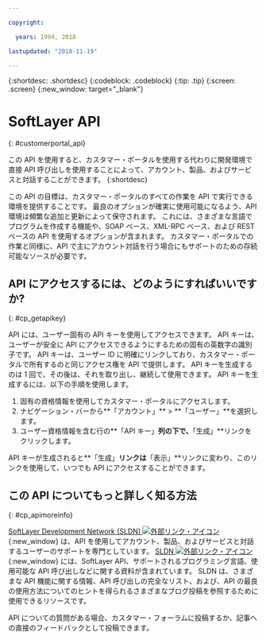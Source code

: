 ```yaml
---

copyright:

  years: 1994, 2018

lastupdated: "2018-11-19"

---
```


{:shortdesc: .shortdesc}
{:codeblock: .codeblock}
{:tip: .tip}
{:screen: .screen}
{:new_window: target="_blank"}


# SoftLayer API
{: #customerportal_api}

この API を使用すると、カスタマー・ポータルを使用する代わりに開発環境で直接 API 呼び出しを使用することによって、アカウント、製品、およびサービスと対話することができます。
{:shortdesc}

この API の目標は、カスタマー・ポータルのすべての作業を API で実行できる環境を提供することです。 最良のオプションが確実に使用可能になるよう、API 環境は頻繁な追加と更新によって保守されます。 これには、さまざまな言語でプログラムを作成する機能や、SOAP ベース、XML-RPC ベース、および REST ベースの API を使用するオプションが含まれます。 カスタマー・ポータルでの作業と同様に、API で主にアカウント対話を行う場合にもサポートのための存続可能なソースが必要です。

## API にアクセスするには、どのようにすればいいですか?
{: #cp_getapikey}

API には、ユーザー固有の API キーを使用してアクセスできます。 API キーは、ユーザーが安全に API にアクセスできるようにするための固有の英数字の識別子です。 API キーは、ユーザー ID に明確にリンクしており、カスタマー・ポータルで所有するのと同じアクセス権を API で提供します。 API キーを生成するのは 1 回で、その後は、それを取り出し、継続して使用できます。 API キーを生成するには、以下の手順を使用します。

1. 固有の資格情報を使用してカスタマー・ポータルにアクセスします。
2. ナビゲーション・バーから**「アカウント」** > **「ユーザー」**を選択します。
3. ユーザー資格情報を含む行の**「API キー」**列の下で、**「生成」**リンクをクリックします。

API キーが生成されると**「生成」**リンクは**「表示」**リンクに変わり、このリンクを使用して、いつでも API にアクセスすることができます。

## この API についてもっと詳しく知る方法
{: #cp_apimoreinfo}

[SoftLayer Development Network (SLDN) ![外部リンク・アイコン](../icons/launch-glyph.svg)](http://sldn.softlayer.com/){:new_window} は、API を使用してアカウント、製品、およびサービスと対話するユーザーのサポートを専門としています。 [SLDN ![外部リンク・アイコン](../icons/launch-glyph.svg)](http://sldn.softlayer.com/){:new_window} には、SoftLayer API、サポートされるプログラミング言語、使用可能な API 呼び出しなどに関する資料が含まれています。 SLDN は、さまざまな API 機能に関する情報、API 呼び出しの完全なリスト、および、API の最良の使用方法についてのヒントを得られるさまざまなブログ投稿を参照するために使用できるリソースです。


API についての質問がある場合、カスタマー・フォーラムに投稿するか、記事への直接のフィードバックとして投稿できます。
